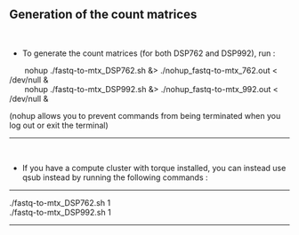 ## Generation of the count matrices

<br />

* To generate the count matrices (for both DSP762 and DSP992), run :

&nbsp;&nbsp;&nbsp;&nbsp;&nbsp;&nbsp; nohup ./fastq-to-mtx_DSP762.sh &> ./nohup_fastq-to-mtx_762.out < /dev/null &    <br />
&nbsp;&nbsp;&nbsp;&nbsp;&nbsp;&nbsp; nohup ./fastq-to-mtx_DSP992.sh &> ./nohup_fastq-to-mtx_992.out < /dev/null &



(nohup allows you to prevent commands from being terminated when you log out or exit the terminal)

---
<br />

* If you have a compute cluster with torque installed, you can instead use qsub instead by running the following commands :

---

./fastq-to-mtx_DSP762.sh 1 <br />
./fastq-to-mtx_DSP992.sh 1

---
